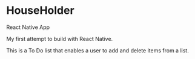 # HouseHolder

React Native App

My first attempt to build with React Native.

This is a To Do list that enables a user to add and delete items from a list.
